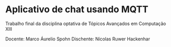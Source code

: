 # Aplicativo de chat usando MQTT

Trabalho final da disciplina optativa de Tópicos Avançados em Computação XIII

Docente: Marco Áurelio Spohn
Dischente: Nícolas Ruwer Hackenhar